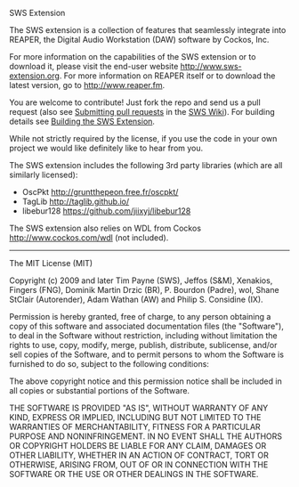 SWS Extension

The SWS extension is a collection of features that seamlessly integrate into REAPER, the Digital Audio Workstation (DAW) software by Cockos, Inc.

For more information on the capabilities of the SWS extension or to download it, please visit the end-user website http://www.sws-extension.org.
For more information on REAPER itself or to download the latest version, go to http://www.reaper.fm.

You are welcome to contribute! Just fork the repo and send us a pull request (also see [Submitting pull requests](https://github.com/reaper-oss/sws/wiki/Submitting-pull-requests) in the [SWS Wiki](https://github.com/reaper-oss/sws/wiki)). For building details see [Building the SWS Extension](https://github.com/reaper-oss/sws/wiki/Building-the-SWS-Extension).

While not strictly required by the license, if you use the code in your own project we would like definitely like to hear from you.


The SWS extension includes the following 3rd party libraries (which are all similarly licensed):

* OscPkt http://gruntthepeon.free.fr/oscpkt/
* TagLib http://taglib.github.io/
* libebur128 https://github.com/jiixyj/libebur128


The SWS extension also relies on WDL from Cockos http://www.cockos.com/wdl (not included).


--------------------------------------------

The MIT License (MIT)

Copyright (c) 2009 and later Tim Payne (SWS), Jeffos (S&M), Xenakios, 
Fingers (FNG), Dominik Martin Drzic (BR), P. Bourdon (Padre), wol,
Shane StClair (Autorender), Adam Wathan (AW) and Philip S. Considine (IX). 

Permission is hereby granted, free of charge, to any person obtaining a copy
of this software and associated documentation files (the "Software"), to deal
in the Software without restriction, including without limitation the rights
to use, copy, modify, merge, publish, distribute, sublicense, and/or sell
copies of the Software, and to permit persons to whom the Software is
furnished to do so, subject to the following conditions:

The above copyright notice and this permission notice shall be included in
all copies or substantial portions of the Software.

THE SOFTWARE IS PROVIDED "AS IS", WITHOUT WARRANTY OF ANY KIND, EXPRESS OR
IMPLIED, INCLUDING BUT NOT LIMITED TO THE WARRANTIES OF MERCHANTABILITY,
FITNESS FOR A PARTICULAR PURPOSE AND NONINFRINGEMENT. IN NO EVENT SHALL THE
AUTHORS OR COPYRIGHT HOLDERS BE LIABLE FOR ANY CLAIM, DAMAGES OR OTHER
LIABILITY, WHETHER IN AN ACTION OF CONTRACT, TORT OR OTHERWISE, ARISING FROM,
OUT OF OR IN CONNECTION WITH THE SOFTWARE OR THE USE OR OTHER DEALINGS IN
THE SOFTWARE.
